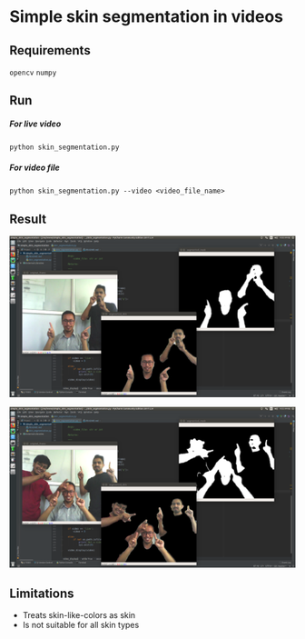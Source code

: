 # Simple skin segmentation in videos

## Requirements
`opencv`
`numpy`

## Run 
##### For live video
`python skin_segmentation.py`
##### For video file
`python skin_segmentation.py --video <video_file_name>`

## Result
![](images/two_people.png)

![](images/three_people.png)

## Limitations
- Treats skin-like-colors as skin
- Is not suitable for all skin types

